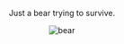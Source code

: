 <p align="center">
Just a bear trying to survive.
</p>
<p align="center">
<img src="https://media1.tenor.com/m/xKGq2sWzs5IAAAAC/polar-bear-lazy.gif" alt="bear"/>
</p>
